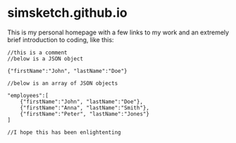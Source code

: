 # simsketch.github.io

This is my personal homepage with a few links to my work and an extremely brief introduction to coding, like this:

```
//this is a comment
//below is a JSON object

{"firstName":"John", "lastName":"Doe"}

//below is an array of JSON objects

"employees":[
    {"firstName":"John", "lastName":"Doe"}, 
    {"firstName":"Anna", "lastName":"Smith"}, 
    {"firstName":"Peter", "lastName":"Jones"}
]

//I hope this has been enlightenting
```